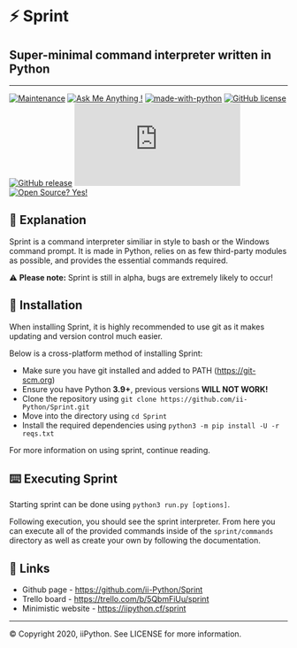 # ⚡ Sprint
## Super-minimal command interpreter written in Python
---

[![Maintenance](https://img.shields.io/badge/Maintained%3F-yes-green.svg)](https://github.com/ii-Python/Sprint/graphs/commit-activity) [![Ask Me Anything !](https://img.shields.io/badge/Ask%20me-anything-1abc9c.svg)](https://github.com/ii-Python) [![made-with-python](https://img.shields.io/badge/Made%20with-Python-1f425f.svg)](https://www.python.org/) [![GitHub license](https://img.shields.io/github/license/ii-Python/Sprint.svg)](https://github.com/ii-Python/Sprint/blob/master/LICENSE) [![GitHub release](https://img.shields.io/github/release/ii-Python/Sprint.svg)](https://github.com/ii-Python/Sprint/releases) [![Incredibly Small](https://badge-size.herokuapp.com/ii-Python/Sprint/master/sprint/parser/core.py)](https://github.com/ii-Python/Sprint/blob/master/sprint/parser/core.py) [![Open Source? Yes!](https://badgen.net/badge/Open%20Source%20%3F/Yes%21/blue?icon=github)](https://opensource.org/)

## 📘 Explanation
Sprint is a command interpreter similiar in style to bash or the Windows command prompt. It is made in Python, relies on as few third-party modules as possible, and provides the essential commands required.

⚠️ **Please note:** Sprint is still in alpha, bugs are extremely likely to occur!

## 💽 Installation
When installing Sprint, it is highly recommended to use git as it makes updating and version control much easier.

Below is a cross-platform method of installing Sprint:
  - Make sure you have git installed and added to PATH (https://git-scm.org)
  - Ensure you have Python **3.9+**, previous versions **WILL NOT WORK!**
  - Clone the repository using `git clone https://github.com/ii-Python/Sprint.git`
  - Move into the directory using `cd Sprint`
  - Install the required dependencies using `python3 -m pip install -U -r reqs.txt`

For more information on using sprint, continue reading.

## ⌨️ Executing Sprint
Starting sprint can be done using `python3 run.py [options]`.

Following execution, you should see the sprint interpreter.
From here you can execute all of the provided commands inside of the `sprint/commands` directory as well as create your own by following the documentation.

## 🔗 Links
- Github page - https://github.com/ii-Python/Sprint
- Trello board - https://trello.com/b/5QbmFiUu/sprint
- Minimistic website - https://iipython.cf/sprint

---
© Copyright 2020, iiPython. See LICENSE for more information.
